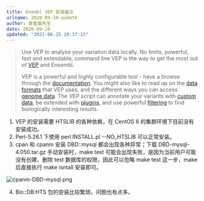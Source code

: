 ```yaml
---
title: Enembl VEP 安装备忘
urlname: 2020-09-10-yu6mtk
author: 章鱼猫先生
date: 2020-09-10
updated: "2021-06-25 10:37:15"
---
```


> Use VEP to analyse your variation data locally. No limits, powerful, fast and extendable, command line VEP is the way to get the most out of [VEP](http://asia.ensembl.org/info/docs/tools/vep/script/index.html) and Ensembl.
>
> VEP is a powerful and highly configurable tool - have a browse through the [documentation](http://asia.ensembl.org/info/docs/tools/vep/script/index.html?d=1599702972963#contents). You might also like to read up on the [data formats](http://asia.ensembl.org/info/docs/tools/vep/vep_formats.html) that VEP uses, and the different ways you can access [genome data](http://asia.ensembl.org/info/docs/tools/vep/script/vep_cache.html). The VEP script can annotate your variants with [custom data](http://asia.ensembl.org/info/docs/tools/vep/script/vep_custom.html), be extended with [plugins](http://asia.ensembl.org/info/docs/tools/vep/script/vep_plugins.html), and use powerful [filtering](http://asia.ensembl.org/info/docs/tools/vep/script/vep_filter.html) to find biologically interesting results.

1.  VEP 的安装需要 HTSLIB 的各种依赖，在 CentOS 6 的集群环境下目前没有安装成功。
2.  Perl-5.26.1 下使用 perl INSTALL.pl --NO_HTSLIB 可以正常安装。
3.  cpan 和 cpanm 安装 DBD::mysql 都会出现各种异常；下载 DBD-mysql-4.050.tar.gz 手动安装时，make test 可能会出现失败，是因为当前用户可能没有创建、删除 test 数据库的权限，因此可以忽略 make test 这一步，make 后直接执行 make isntall 安装即可。

![cpanm-DBD-mysql.png](https://shub-1251708715.cos.ap-guangzhou.myqcloud.com/elog-cookbook-img/FkKpbuAdfgWU0avMJYSSrISSkg10.png)

4.  Bio::DB:HTS 包的安装比较繁琐，问题也有点多。
